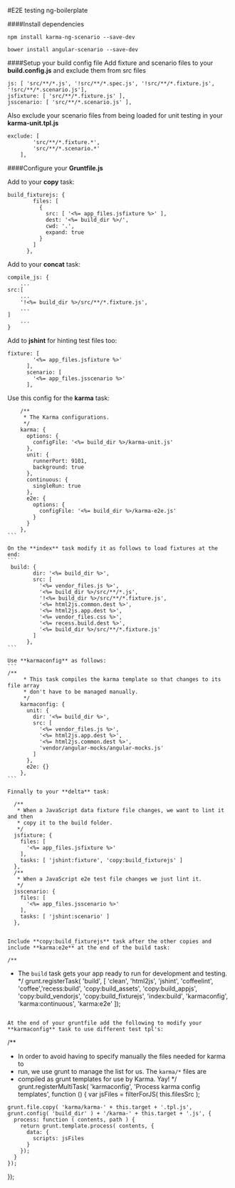 #E2E testing ng-boilerplate

####Install dependencies
```
npm install karma-ng-scenario --save-dev
```
```
bower install angular-scenario --save-dev
```
####Setup your build config file
Add fixture and scenario files to your **build.config.js** and exclude them from src files
```
js: [ 'src/**/*.js', '!src/**/*.spec.js', '!src/**/*.fixture.js', '!src/**/*.scenario.js'],
jsfixture: [ 'src/**/*.fixture.js' ],
jsscenario: [ 'src/**/*.scenario.js' ],
```

Also exclude your scenario files from being loaded for unit testing in your **karma-unit.tpl.js**

```
exclude: [
        'src/**/*.fixture.*',
        'src/**/*.scenario.*'
    ],
```

####Configure your **Gruntfile.js**

Add to your **copy** task:
```
build_fixturejs: {
        files: [
          {
            src: [ '<%= app_files.jsfixture %>' ],
            dest: '<%= build_dir %>/',
            cwd: '.',
            expand: true
          }
        ]
      },
```

Add to your **concat** task:
```
compile_js: {
	...
src:[
	...
	'!<%= build_dir %>/src/**/*.fixture.js',
	...
]
	...
}
```

Add to **jshint** for hinting test files too:
```
fixture: [
        '<%= app_files.jsfixture %>'
      ],
      scenario: [
        '<%= app_files.jsscenario %>'
      ],
```

Use this config for the **karma** task:
````
	/**
     * The Karma configurations.
     */
    karma: {
      options: {
        configFile: '<%= build_dir %>/karma-unit.js'
      },
      unit: {
        runnerPort: 9101,
        background: true
      },
      continuous: {
        singleRun: true
      },
      e2e: {
        options: {
          configFile: '<%= build_dir %>/karma-e2e.js'
        }
      }
    },
```

On the **index** task modify it as follows to load fixtures at the end:
```
 build: {
        dir: '<%= build_dir %>',
        src: [
          '<%= vendor_files.js %>',
          '<%= build_dir %>/src/**/*.js',
          '!<%= build_dir %>/src/**/*.fixture.js',
          '<%= html2js.common.dest %>',
          '<%= html2js.app.dest %>',
          '<%= vendor_files.css %>',
          '<%= recess.build.dest %>',
          '<%= build_dir %>/src/**/*.fixture.js'
        ]
      },
```

Use **karmaconfig** as follows:
```
/**
     * This task compiles the karma template so that changes to its file array
     * don't have to be managed manually.
     */
    karmaconfig: {
      unit: {
        dir: '<%= build_dir %>',
        src: [ 
          '<%= vendor_files.js %>',
          '<%= html2js.app.dest %>',
          '<%= html2js.common.dest %>',
          'vendor/angular-mocks/angular-mocks.js'
        ]
      },
      e2e: {}
    },
```

Finnally to your **delta** task:
````
	  /**
       * When a JavaScript data fixture file changes, we want to lint it and then
       * copy it to the build folder.
       */
      jsfixture: {
        files: [
          '<%= app_files.jsfixture %>'
        ],
        tasks: [ 'jshint:fixture', 'copy:build_fixturejs' ]
      },
      /**
       * When a JavaScript e2e test file changes we just lint it.
       */
      jsscenario: {
        files: [
          '<%= app_files.jsscenario %>'
        ],
        tasks: [ 'jshint:scenario' ]
      },
```

Include **copy:build_fixturejs** task after the other copies and include **karma:e2e** at the end of the build task:
```
	/**
   * The `build` task gets your app ready to run for development and testing.
   */
  grunt.registerTask( 'build', [
    'clean', 'html2js', 'jshint', 'coffeelint', 'coffee','recess:build',
    'copy:build_assets', 'copy:build_appjs', 'copy:build_vendorjs', 'copy:build_fixturejs',
    'index:build', 'karmaconfig', 'karma:continuous', 'karma:e2e'
  ]);
```

At the end of your gruntfile add the following to modify your **karmaconfig** task to use different test tpl's:
```
/**
   * In order to avoid having to specify manually the files needed for karma to
   * run, we use grunt to manage the list for us. The `karma/*` files are
   * compiled as grunt templates for use by Karma. Yay!
   */
  grunt.registerMultiTask( 'karmaconfig', 'Process karma config templates', function () {
    var jsFiles = filterForJS( this.filesSrc );
    
    grunt.file.copy( 'karma/karma-' + this.target + '.tpl.js', grunt.config( 'build_dir' ) + '/karma-' + this.target + '.js', { 
      process: function ( contents, path ) {
        return grunt.template.process( contents, {
          data: {
            scripts: jsFiles
          }
        });
      }
    });
  });
```
 